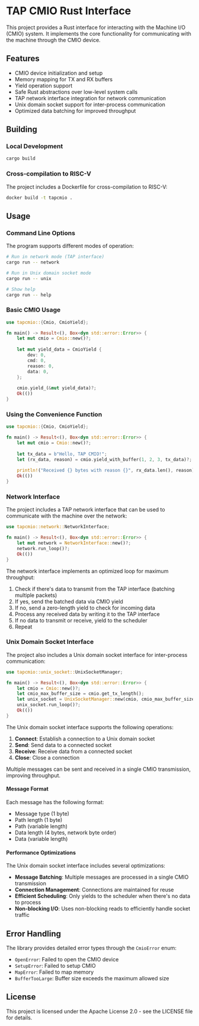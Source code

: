# TAP CMIO Rust Interface

This project provides a Rust interface for interacting with the Machine I/O (CMIO) system. It implements the core functionality for communicating with the machine through the CMIO device.

## Features

- CMIO device initialization and setup
- Memory mapping for TX and RX buffers
- Yield operation support
- Safe Rust abstractions over low-level system calls
- TAP network interface integration for network communication
- Unix domain socket support for inter-process communication
- Optimized data batching for improved throughput

## Building

### Local Development

```bash
cargo build
```

### Cross-compilation to RISC-V

The project includes a Dockerfile for cross-compilation to RISC-V:

```bash
docker build -t tapcmio .
```

## Usage

### Command Line Options

The program supports different modes of operation:

```bash
# Run in network mode (TAP interface)
cargo run -- network

# Run in Unix domain socket mode
cargo run -- unix

# Show help
cargo run -- help
```

### Basic CMIO Usage

```rust
use tapcmio::{Cmio, CmioYield};

fn main() -> Result<(), Box<dyn std::error::Error>> {
    let mut cmio = Cmio::new()?;
    
    let mut yield_data = CmioYield {
        dev: 0,
        cmd: 0,
        reason: 0,
        data: 0,
    };
    
    cmio.yield_(&mut yield_data)?;
    Ok(())
}
```

### Using the Convenience Function

```rust
use tapcmio::{Cmio, CmioYield};

fn main() -> Result<(), Box<dyn std::error::Error>> {
    let mut cmio = Cmio::new()?;
    
    let tx_data = b"Hello, TAP CMIO!";
    let (rx_data, reason) = cmio.yield_with_buffer(1, 2, 3, tx_data)?;
    
    println!("Received {} bytes with reason {}", rx_data.len(), reason);
    Ok(())
}
```

### Network Interface

The project includes a TAP network interface that can be used to communicate with the machine over the network:

```rust
use tapcmio::network::NetworkInterface;

fn main() -> Result<(), Box<dyn std::error::Error>> {
    let mut network = NetworkInterface::new()?;
    network.run_loop()?;
    Ok(())
}
```

The network interface implements an optimized loop for maximum throughput:
1. Check if there's data to transmit from the TAP interface (batching multiple packets)
2. If yes, send the batched data via CMIO yield
3. If no, send a zero-length yield to check for incoming data
4. Process any received data by writing it to the TAP interface
5. If no data to transmit or receive, yield to the scheduler
6. Repeat

### Unix Domain Socket Interface

The project also includes a Unix domain socket interface for inter-process communication:

```rust
use tapcmio::unix_socket::UnixSocketManager;

fn main() -> Result<(), Box<dyn std::error::Error>> {
    let cmio = Cmio::new()?;
    let cmio_max_buffer_size = cmio.get_tx_length();
    let unix_socket = UnixSocketManager::new(cmio, cmio_max_buffer_size);
    unix_socket.run_loop()?;
    Ok(())
}
```

The Unix domain socket interface supports the following operations:
1. **Connect**: Establish a connection to a Unix domain socket
2. **Send**: Send data to a connected socket
3. **Receive**: Receive data from a connected socket
4. **Close**: Close a connection

Multiple messages can be sent and received in a single CMIO transmission, improving throughput.

#### Message Format

Each message has the following format:
- Message type (1 byte)
- Path length (1 byte)
- Path (variable length)
- Data length (4 bytes, network byte order)
- Data (variable length)

#### Performance Optimizations

The Unix domain socket interface includes several optimizations:
- **Message Batching**: Multiple messages are processed in a single CMIO transmission
- **Connection Management**: Connections are maintained for reuse
- **Efficient Scheduling**: Only yields to the scheduler when there's no data to process
- **Non-blocking I/O**: Uses non-blocking reads to efficiently handle socket traffic

## Error Handling

The library provides detailed error types through the `CmioError` enum:

- `OpenError`: Failed to open the CMIO device
- `SetupError`: Failed to setup CMIO
- `MapError`: Failed to map memory
- `BufferTooLarge`: Buffer size exceeds the maximum allowed size

## License

This project is licensed under the Apache License 2.0 - see the LICENSE file for details.
